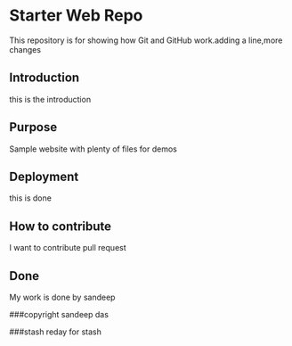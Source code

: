 # Starter Web Repo

This repository is for showing how Git and GitHub work.adding a line,more changes

## Introduction

this is the introduction

## Purpose



Sample website with plenty of files for demos


## Deployment
this is done


## How to contribute
I want to contribute pull request

## Done
My work is done by sandeep



###copyright
sandeep das


###stash
reday for stash




